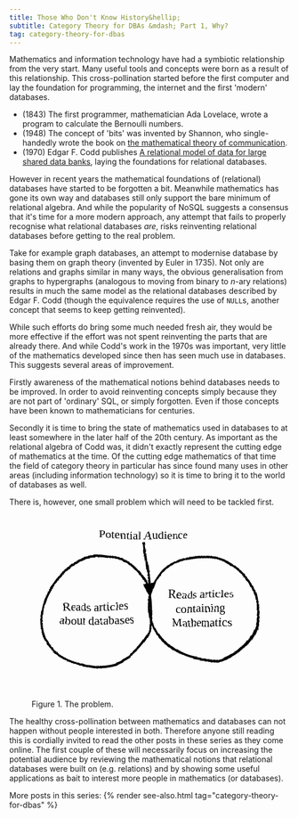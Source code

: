 ```yaml
---
title: Those Who Don't Know History&hellip;
subtitle: Category Theory for DBAs &mdash; Part 1, Why?
tag: category-theory-for-dbas
---
```


Mathematics and information technology have had a symbiotic relationship from the very start. Many useful tools and concepts were born as a result of this relationship. This cross-pollination started before the first computer and lay the foundation for programming, the internet and the first 'modern' databases. 

- (1843) The first programmer, mathematician Ada Lovelace, wrote a program to calculate the Bernoulli numbers. 
- (1948) The concept of 'bits' was invented by Shannon, who single-handedly wrote the book on [the mathematical theory of communication](https://ieeexplore.ieee.org/document/6773024). 
- (1970) Edgar F. Codd publishes [A relational model of data for large shared data banks](https://dl.acm.org/doi/10.1145/362384.362685), laying the foundations for relational databases.

However in recent years the mathematical foundations of (relational) databases have started to be forgotten a bit. Meanwhile mathematics has gone its own way and databases still only support the bare minimum of relational algebra. And while the popularity of NoSQL suggests a consensus that it's time for a more modern approach, any attempt that fails to properly recognise what relational databases *are*, risks reinventing relational databases before getting to the real problem.

Take for example graph databases, an attempt to modernise database by basing them on graph theory (invented by Euler in 1735). Not only are relations and graphs similar in many ways, the obvious generalisation from graphs to hypergraphs (analogous to moving from binary to $n$-ary relations) results in much the same model as the relational databases described by Edgar F. Codd (though the equivalence requires the use of `NULL`s, another concept that seems to keep getting reinvented).

While such efforts do bring some much needed fresh air, they would be more effective if the effort was not spent reinventing the parts that are already there. And while Codd's work in the 1970s was important, very little of the mathematics developed since then has seen much use in databases. This suggests several areas of improvement.

Firstly awareness of the mathematical notions behind databases needs to be improved. In order to avoid reinventing concepts simply because they are not part of 'ordinary' SQL, or simply forgotten. Even if those concepts have been known to mathematicians for centuries. 

Secondly it is time to bring the state of mathematics used in databases to at least somewhere in the later half of the 20th century. As important as the relational algebra of Codd was, it didn't exactly represent the cutting edge of mathematics at the time. Of the cutting edge mathematics of that time the field of category theory in particular has since found many uses in other areas (including information technology) so it is time to bring it to the world of databases as well.

There is, however, one small problem which will need to be tackled first. 

<figure>
<svg viewBox="0 0 100 75" xmlns="http://www.w3.org/2000/svg">
<defs>
<filter id="sketch">
    <feTurbulence type="turbulence" baseFrequency="0.01" numOctaves="3" result="noise" />
    <feDisplacementMap in="SourceGraphic" in2="noise" scale="10" xChannelSelector="R" yChannelSelector="G"/>
</filter>
<filter id="sketchy">
    <feTurbulence type="turbulence" baseFrequency="0.03" numOctaves="3" result="noise" />
    <feDisplacementMap in="SourceGraphic" in2="noise" scale="2" xChannelSelector="R" yChannelSelector="G"/>
</filter>
<filter id="blackboard">
    <feFlood flood-color="rgb(255,240,255)" result="background" />
    <feBlend mode="normal" in="SourceGraphic" in2="background" />
    <feComponentTransfer>
        <feFuncR type="table" tableValues="1 0"/>
        <feFuncG type="table" tableValues="1 0"/>
        <feFuncB type="table" tableValues="1 0"/>
    </feComponentTransfer>
</filter>
<marker
      id="arrow"
      viewBox="0 0 10 10"
      refX="8"
      refY="5"
      markerUnits="strokeWidth"
      markerWidth="6" markerHeight="6"
      orient="auto-start-reverse">
      <path d="M 0 0 L 10 5 L 0 10 z" fill="black"/>
</marker>
</defs>
<g style="filter: url(#sketch); font-family: 'Comic Sans MS', 'Comic Sans',cursive;">
<circle cx="25" cy="40" r="23" fill="none" stroke="black"/>
<circle cx="70" cy="40" r="23" fill="none" stroke="black"/>
<line x1="45" y1="12" x2="47.5" y2="35" marker-end="url(#arrow)" stroke="black" />
</g>
<g style="filter: url(#sketchy); font-family: 'Comic Sans MS', 'Comic Sans',cursive;">
<text x="47" y="10" style="font-size: 5px;" text-anchor="middle">
Potential Audience
</text>
<text x="27" y="40" style="font-size: 5px;" text-anchor="middle">
<tspan x="27">Reads articles</tspan>
<tspan x="27" dy="1.2em">about databases</tspan>
</text>
<text x="72" y="35" style="font-size: 5px;" text-anchor="middle">
<tspan x="72">Reads articles</tspan>
<tspan x="72" dy="1.2em">containing</tspan>
<tspan x="72" dy="1.2em">Mathematics</tspan>
</text>
</g>
</svg>

Figure 1. The problem.
</figure>

The healthy cross-pollination between mathematics and databases can not happen without people interested in both. Therefore anyone still reading this is cordially invited to read the other posts in these series as they come online. The first couple of these will necessarily focus on increasing the potential audience by reviewing the mathematical notions that relational databases were built on (e.g. relations) and by showing some useful applications as bait to interest more people in mathematics (or databases).

More posts in this series:
{% render see-also.html tag="category-theory-for-dbas" %}